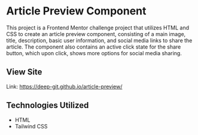 # Article Preview Component
This project is a Frontend Mentor challenge project that utilizes HTML and CSS to create an article preview component, consisting of a main image, title, description, basic user information, and social media links to share the article. The component also contains an active click state for the share button, which upon click, shows more options for social media sharing.

## View Site
Link: https://deep-git.github.io/article-preview/

## Technologies Utilized
- HTML
- Tailwind CSS
